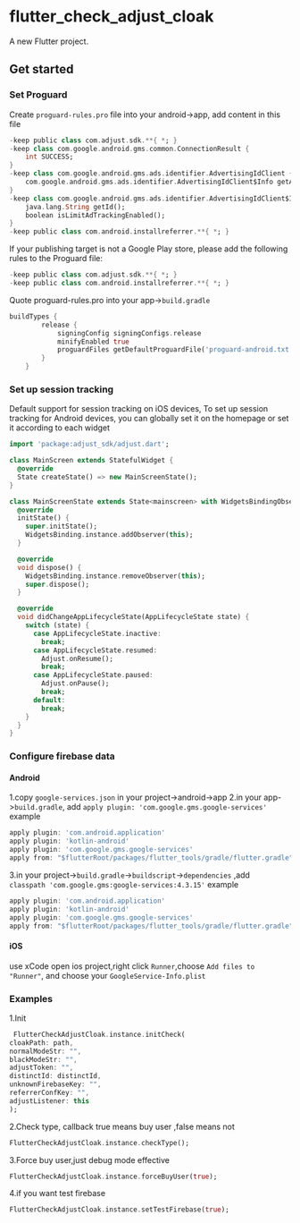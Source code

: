 # flutter_check_adjust_cloak

A new Flutter project.

## Get started

### Set Proguard

Create `proguard-rules.pro` file into your android->app, add content in this file
```dart
-keep public class com.adjust.sdk.**{ *; }
-keep class com.google.android.gms.common.ConnectionResult {
    int SUCCESS;
}
-keep class com.google.android.gms.ads.identifier.AdvertisingIdClient {
    com.google.android.gms.ads.identifier.AdvertisingIdClient$Info getAdvertisingIdInfo(android.content.Context);
}
-keep class com.google.android.gms.ads.identifier.AdvertisingIdClient$Info {
    java.lang.String getId();
    boolean isLimitAdTrackingEnabled();
}
-keep public class com.android.installreferrer.**{ *; }
```

If your publishing target is not a Google Play store, please add the following rules to the Proguard file:
```dart
-keep public class com.adjust.sdk.**{ *; }
-keep public class com.android.installreferrer.**{ *; }
```

Quote proguard-rules.pro into your app->`build.gradle`
```dart
buildTypes {
        release {
            signingConfig signingConfigs.release
            minifyEnabled true
            proguardFiles getDefaultProguardFile('proguard-android.txt'), 'proguard-rules.pro'
        }
    }
```

### Set up session tracking

Default support for session tracking on iOS devices, To set up session tracking for Android devices, you can globally set it on the homepage or set it according to each widget
```dart
import 'package:adjust_sdk/adjust.dart';

class MainScreen extends StatefulWidget {
  @override
  State createState() => new MainScreenState();
}

class MainScreenState extends State<mainscreen> with WidgetsBindingObserver {
  @override
  initState() {
    super.initState();
    WidgetsBinding.instance.addObserver(this);
  }

  @override
  void dispose() {
    WidgetsBinding.instance.removeObserver(this);
    super.dispose();
  }

  @override
  void didChangeAppLifecycleState(AppLifecycleState state) {
    switch (state) {
      case AppLifecycleState.inactive:
        break;
      case AppLifecycleState.resumed:
        Adjust.onResume();
        break;
      case AppLifecycleState.paused:
        Adjust.onPause();
        break;
      default:
        break;
    }
  }
}
```

### Configure firebase data

#### Android 
1.copy `google-services.json` in your project->android->app
2.in your app->`build.gradle`, add `apply plugin: 'com.google.gms.google-services'`
example
```dart
apply plugin: 'com.android.application'
apply plugin: 'kotlin-android'
apply plugin: 'com.google.gms.google-services'
apply from: "$flutterRoot/packages/flutter_tools/gradle/flutter.gradle"
```
3.in your project->`build.gradle`->`buildscript`->`dependencies` ,add ` classpath 'com.google.gms:google-services:4.3.15'`
example
```dart
apply plugin: 'com.android.application'
apply plugin: 'kotlin-android'
apply plugin: 'com.google.gms.google-services'
apply from: "$flutterRoot/packages/flutter_tools/gradle/flutter.gradle"
```

#### iOS
use xCode open ios project,right click `Runner`,choose `Add files to "Runner"`, and choose your `GoogleService-Info.plist`

### Examples

1.Init
```dart
 FlutterCheckAdjustCloak.instance.initCheck(
cloakPath: path,
normalModeStr: "",
blackModeStr: "",
adjustToken: "",
distinctId: distinctId,
unknownFirebaseKey: "",
referrerConfKey: "",
adjustListener: this
);
```
2.Check type, callback true means buy user ,false means not
```dart
FlutterCheckAdjustCloak.instance.checkType();
```

3.Force buy user,just debug mode effective
```dart
FlutterCheckAdjustCloak.instance.forceBuyUser(true);
```
4.if you want test firebase
```dart
FlutterCheckAdjustCloak.instance.setTestFirebase(true);
```



